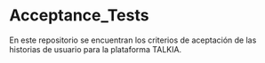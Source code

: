 # Acceptance_Tests
En este repositorio se encuentran los criterios de aceptación de las historias de usuario para la plataforma TALKIA.
